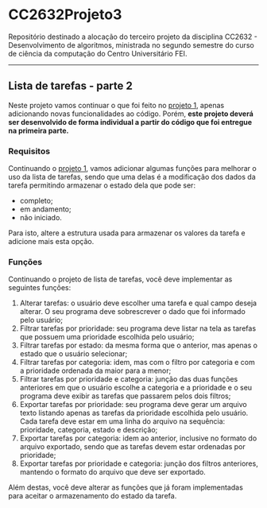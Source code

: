 # CC2632Projeto3
Repositório destinado a alocação do terceiro projeto da disciplina CC2632 - Desenvolvimento de algoritmos, ministrada no segundo semestre do curso de ciência da computação do Centro Universitário FEI.
<hr>

## Lista de tarefas - parte 2

Neste projeto vamos continuar o que foi feito no [projeto 1](https://github.com/carvalhosmari/CC2632Projeto1/tree/main), apenas adicionando novas funcionalidades ao código. Porém, **este projeto deverá ser desenvolvido de forma individual a partir do código que foi entregue na primeira parte.**

### **Requisitos**

Continuando o [projeto 1](https://github.com/carvalhosmari/CC2632Projeto1/tree/main), vamos adicionar algumas funções para melhorar o uso da lista de tarefas, sendo que uma delas é a modificação dos dados da tarefa permitindo armazenar o estado dela que pode ser:

- completo;
- em andamento;
- não iniciado.

Para isto, altere a estrutura usada para armazenar os valores da tarefa e adicione mais esta opção.



### Funções

Continuando o projeto de lista de tarefas, você deve implementar as seguintes funções:

1. Alterar tarefas: o usuário deve escolher uma tarefa e qual campo deseja alterar. O seu programa deve sobrescrever o dado que foi informado pelo usuário;
2. Filtrar tarefas por prioridade: seu programa deve listar na tela as tarefas que possuem uma prioridade escolhida pelo usuário;
3. Filtrar tarefas por estado: da mesma forma que o anterior, mas apenas o estado que o usuário selecionar;
4. Filtrar tarefas por categoria: idem, mas com o filtro por categoria e com a prioridade ordenada da maior para a menor;
5. Filtrar tarefas por prioridade e categoria: junção das duas funções anteriores em que o usuário escolhe a categoria e a prioridade e o seu programa deve exibir as tarefas que passarem pelos dois filtros;
6. Exportar tarefas por prioridade: seu programa deve gerar um arquivo texto listando apenas as tarefas da prioridade escolhida pelo usuário. Cada tarefa deve estar em uma linha do arquivo na sequência: prioridade, categoria, estado e descrição;
7. Exportar tarefas por categoria: idem ao anterior, inclusive no formato do arquivo exportado, sendo que as tarefas devem estar ordenadas por prioridade;
8. Exportar tarefas por prioridade e categoria: junção dos filtros anteriores, mantendo o formato do arquivo que deve ser exportado.

Além destas, você deve alterar as funções que já foram implementadas para aceitar o armazenamento do estado da tarefa.


